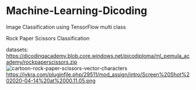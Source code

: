 # Machine-Learning-Dicoding
Image Classification using TensorFlow multi class

Rock Paper Scissors Classification

datasets: https://dicodingacademy.blob.core.windows.net/picodiploma/ml_pemula_academy/rockpaperscissors.zip
![cartoon-rock-paper-scissors-vector-characters](https://user-images.githubusercontent.com/61892969/83597672-18e9b880-a592-11ea-81fe-4a59ef8ba9f9.jpg)
https://iykra.com/pluginfile.php/29511/mod_assign/intro/Screen%20Shot%202020-04-14%20at%2000.11.05.png
